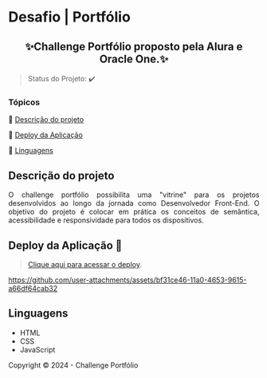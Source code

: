 # Desafio | Portfólio
<h2 align=center>
  ✨Challenge Portfólio proposto pela Alura e Oracle One.✨</h2>

> Status do Projeto: :heavy_check_mark: 

### Tópicos 

:small_blue_diamond: [Descrição do projeto](#descrição-do-projeto)

:small_blue_diamond: [Deploy da Aplicação](#deploy-da-aplicação-dash)

:small_blue_diamond: [Linguagens](#linguagens)

## Descrição do projeto 

<p align="justify">
O challenge portfólio possibilita uma "vitrine" para os projetos desenvolvidos ao longo da jornada como Desenvolvedor Front-End. O objetivo do projeto é colocar em prática os conceitos de semântica, acessibilidade e responsividade para todos os dispositivos.  
</p>



## Deploy da Aplicação :dash:

> [Clique aqui para acessar o deploy](https://challenge-one-portfolio-br-master-one.vercel.app/).



https://github.com/user-attachments/assets/bf31ce46-11a0-4653-9615-a66df64cab32




## Linguagens

- HTML
- CSS
- JavaScript


Copyright :copyright: 2024 - Challenge Portfólio
